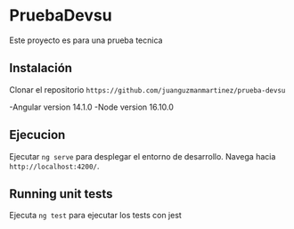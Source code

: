 # PruebaDevsu

Este proyecto es para una prueba tecnica

## Instalación

Clonar el repositorio `https://github.com/juanguzmanmartinez/prueba-devsu`

-Angular version 14.1.0
-Node version 16.10.0

## Ejecucion

Ejecutar `ng serve` para desplegar el entorno de desarrollo. Navega hacia `http://localhost:4200/`. 

## Running unit tests

Ejecuta `ng test` para ejecutar los tests con jest

